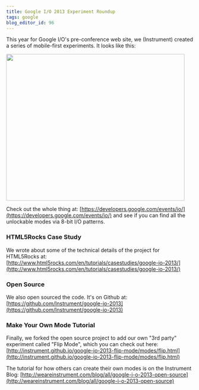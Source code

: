 ```yaml
---
title: Google I/O 2013 Experiment Roundup
tags: google
blog_editor_id: 96
---
```


This year for Google I/O's pre-conference web site, we (Instrument) created a series of mobile-first experiments. It looks like this:

<img src="http://instrument.github.io/google-io-2013/article/home.gif" width="480" height="396">

Check out the whole thing at: [https://developers.google.com/events/io/](https://developers.google.com/events/io/) and see if you can find all the unlockable modes via 8-bit I/O patterns.

### HTML5Rocks Case Study

We wrote about some of the technical details of the project for HTML5Rocks at: [http://www.html5rocks.com/en/tutorials/casestudies/google-io-2013/](http://www.html5rocks.com/en/tutorials/casestudies/google-io-2013/)

### Open Source

We also open sourced the code. It's on Github at: [https://github.com/Instrument/google-io-2013](https://github.com/Instrument/google-io-2013)

### Make Your Own Mode Tutorial

Finally, we forked the open source project to add our own "3rd party" experiment called "Flip Mode", which you can check out here: [http://instrument.github.io/google-io-2013-flip-mode/modes/flip.html](http://instrument.github.io/google-io-2013-flip-mode/modes/flip.html)

The tutorial for how others can create their own modes is on the Instrument Blog: [http://weareinstrument.com/blog/all/google-i-o-2013-open-source](http://weareinstrument.com/blog/all/google-i-o-2013-open-source)
